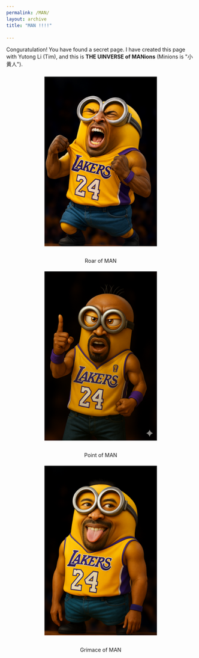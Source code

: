 ```yaml
---
permalink: /MAN/
layout: archive
title: "MAN !!!!"

---
```



Conguratulation! You have found a secret page. I have created this page with Yutong Li (Tim), and this is **THE UINVERSE of MANions** (Minions is "小黄人").


<div style="text-align: center;">
  <figure style="display:inline-block; margin:10px; text-align:center;">
    <img src="/images/MAN/man_1.png" alt="Roar of MAN" style="width:300px; display:block; margin:auto;"/>
    <figcaption style="margin-top:30px;">Roar of MAN</figcaption>
  </figure>

  <figure style="display:inline-block; margin:10px; text-align:center;">
    <img src="/images/MAN/man_2.png" alt="Point of MAN" style="width:300px; display:block; margin:auto;"/>
    <figcaption style="margin-top:30px;">Point of MAN</figcaption>
  </figure>

  <figure style="display:inline-block; margin:10px; text-align:center;">
    <img src="/images/MAN/man_3.png" alt="Grimace of MAN" style="width:300px; display:block; margin:auto;"/>
    <figcaption style="margin-top:30px;">Grimace of MAN</figcaption>
  </figure>
</div>










